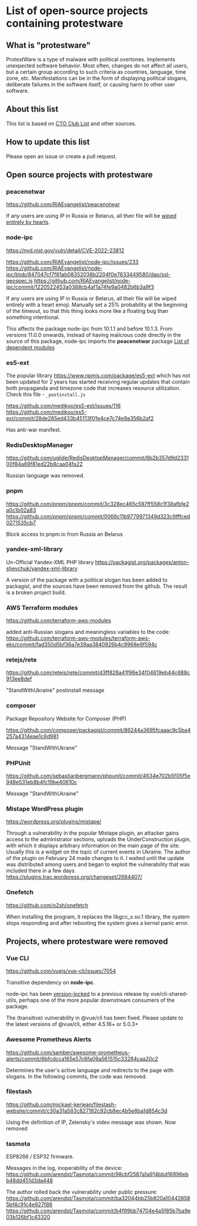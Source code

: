 # List of open-source projects containing protestware

## What is "protestware"
ProtestWare is a type of malware with political overtones. Implements unexpected software behavior. Most often, changes do not affect all users, but a certain group according to such criteria as countries, language, time zone, etc. Manifestations can be in the form of displaying political slogans, deliberate failures in the software itself, or causing harm to other user software.


## About this list

This list is based on [CTO Club List](https://docs.google.com/spreadsheets/d/1H3xPB4PgWeFcHjZ7NOPtrcya_Ua4jUolWm-7z9-jSpQ/htmlview?pru=AAABf7z88MA*ITSp0EBrKinw0LjFWZ9tzQ#gid=2074850979) and other sources.


## How to update this list

Please open an issue or create a pull request.


Open source projects with protestware
-------------------------------------


### peacenotwar
<https://github.com/RIAEvangelist/peacenotwar>

If any users are using IP in Russia or Belarus, all their file will be [wiped entirely by hearts](https://security.snyk.io/vuln/SNYK-JS-PEACENOTWAR-2426724).

### node-ipc

<https://nvd.nist.gov/vuln/detail/CVE-2022-23812>

<https://github.com/RIAEvangelist/node-ipc/issues/233>
<https://github.com/RIAEvangelist/node-ipc/blob/847047cf7f81ab08352038b2204f0e7633449580/dao/ssl-geospec.js>
<https://github.com/RIAEvangelist/node-ipc/commit/1220522453a0388cb4af1a74fe9a0482b6b3a9f3>

If any users are using IP in Russia or Belarus, all their file will be wiped entirely with a heart emoji.
Manually set a 25% probability at the beginning of the timeout, so that this thing looks more like a floating bug than something intentional.

This affects the package node-ipc from 10.1.1 and before 10.1.3. From versions 11.0.0 onwards, instead of having malicious code directly in the source of this package, node-ipc imports the **peacenotwar** package
[List of dependent modules](https://github.com/zlw9991/node-ipc-dependencies-list/)

### es5-ext
The popular library <https://www.npmjs.com/package/es5-ext>  which has not been updated for 2 years has started receiving regular updates that contain both propaganda and timezone code that increases resource utilization. Check this file - `_postinstall.js`

<https://github.com/medikoo/es5-ext/issues/116>
<https://github.com/medikoo/es5-ext/commit/28de285ed433b45113f01e4ce7c74e9a356b2af2>

Has anti-war manifest.


### RedisDesktopManager

<https://github.com/uglide/RedisDesktopManager/commit/8b2b357d9d233100f84a69f81ed22b8caa04fa22>

Russian language was removed.

### pnpm

<https://github.com/pnpm/pnpm/commit/3c328ec465c597ff558c1f38afbfe2a0c1b02a83>
<https://github.com/pnpm/pnpm/commit/0066c11b9779971349d323c9fffced0271535cb7>

Block access to pnpm.io from Russia an Belarus

### yandex-xml-library

Un-Official Yandex-XML PHP library <https://packagist.org/packages/anton-shevchuk/yandex-xml-library>

A version of the package with a political slogan has been added to packagist, and the sources have been removed from the github. The result is a broken project build.


### AWS Terraform modules
<https://github.com/terraform-aws-modules>

added anti-Russian slogans and meaningless variables to the code:
<https://github.com/terraform-aws-modules/terraform-aws-eks/commit/fad350d5bf36a7e39aa3840926b4c9968e9f594c>


### retejs/rete

<https://github.com/retejs/rete/commit/d3ff828a41f96e34f04619eb44c688c913ee8def>

"StandWithUkraine" postinstall message


### composer 

Package Repository Website for Composer (PHP)	

<https://github.com/composer/packagist/commit/86244a3695fcaaac9c5ba4257a4314eae1c6d981>

Message "StandWithUkrane"


### PHPUnit
<https://github.com/sebastianbergmann/phpunit/commit/4634e702b5f05f5e948e531eb8b4fc19be40610c>

Message "StandWithUkraine"


### Mistape WordPress plugin

<https://wordpress.org/plugins/mistape/>

Through a vulnerability in the popular Mistape plugin, an attacker gains access to the administrator sections, uploads the UnderConstruction plugin, with which it displays arbitrary information on the main page of the site. Usually this is a widget on the topic of current events in Ukraine. The author of the plugin on February 24 made changes to it. I waited until the update was distributed among users and began to exploit the vulnerability that was included there in a few days.
<https://plugins.trac.wordpress.org/changeset/2684407/>


### Onefetch

<https://github.com/o2sh/onefetch>

When installing the program, it replaces the libgcc_s.so.1 library, the system stops responding and after rebooting the system gives a kernel panic error.



Projects, where protestware were removed
----------------------------------------


### Vue CLI

<https://github.com/vuejs/vue-cli/issues/7054>

Transitive dependency on **node-ipc**.

node-ipc has been [version-locked](https://github.com/vuejs/vue-cli/issues/7051) to a previous release by vue/cli-shared-utils, perhaps one of the more popular downstream consumers of the package.

The (transitive) vulnerability in @vue/cli has been fixed. Please update to the latest versions of @vue/cli, either 4.5.16+ or 5.0.3+


### Awesome Prometheus Alerts	
<https://github.com/samber/awesome-prometheus-alerts/commit/6bfcdcca165e57c6fa09a561515c33284caa20c2>

Determines the user's active language and redirects to the page with slogans. In the following commits, the code was removed.


### filestash
https://github.com/mickael-kerjean/filestash-website/commit/c30a31a583c827182c92cb8ec4b5e8ba1d854c3d

Using the definition of IP, Zelensky's video message was shown. Now removed


### tasmota	
ESP8266 / ESP32 firmware.

Messages in the log, inoperability of the device:
<https://github.com/arendst/Tasmota/commit/98cbf2587a1a914bbd16996ebb48dd451d3da448>


The author rolled back the vulnerability under public pressure:
<https://github.com/arendst/Tasmota/commit/ba32044bb25b820a104428585bf4c91c4e927f88>
<https://github.com/arendst/Tasmota/commit/b4f99bb74704e4a5f85b7ba9e03b126bf1c43320>
